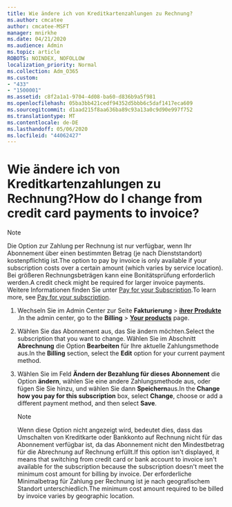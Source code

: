 ```yaml
---
title: Wie ändere ich von Kreditkartenzahlungen zu Rechnung?
ms.author: cmcatee
author: cmcatee-MSFT
manager: mnirkhe
ms.date: 04/21/2020
ms.audience: Admin
ms.topic: article
ROBOTS: NOINDEX, NOFOLLOW
localization_priority: Normal
ms.collection: Adm_O365
ms.custom:
- "433"
- "1500001"
ms.assetid: c8f2a1a1-9704-4d08-ba60-d836b9a5f981
ms.openlocfilehash: 05ba3bb421cedf94352d5bbb6c5daf1417eca609
ms.sourcegitcommit: d1aad215f8aa636ba89c93a13a0c9d90e997f752
ms.translationtype: MT
ms.contentlocale: de-DE
ms.lasthandoff: 05/06/2020
ms.locfileid: "44062427"
---
```

# <a name="how-do-i-change-from-credit-card-payments-to-invoice"></a><span data-ttu-id="540b3-102">Wie ändere ich von Kreditkartenzahlungen zu Rechnung?</span><span class="sxs-lookup"><span data-stu-id="540b3-102">How do I change from credit card payments to invoice?</span></span>

> [!NOTE]
> <span data-ttu-id="540b3-103">Die Option zur Zahlung per Rechnung ist nur verfügbar, wenn Ihr Abonnement über einen bestimmten Betrag (je nach Dienststandort) kostenpflichtig ist.</span><span class="sxs-lookup"><span data-stu-id="540b3-103">The option to pay by invoice is only available if your subscription costs over a certain amount (which varies by service location).</span></span> <span data-ttu-id="540b3-104">Bei größeren Rechnungsbeträgen kann eine Bonitätsprüfung erforderlich werden.</span><span class="sxs-lookup"><span data-stu-id="540b3-104">A credit check might be required for larger invoice payments.</span></span> <span data-ttu-id="540b3-105">Weitere Informationen finden Sie unter [Pay for your Subscription](https://docs.microsoft.com/office365/admin/subscriptions-and-billing/pay-for-your-subscription).</span><span class="sxs-lookup"><span data-stu-id="540b3-105">To learn more, see [Pay for your subscription](https://docs.microsoft.com/office365/admin/subscriptions-and-billing/pay-for-your-subscription).</span></span>
  
1. <span data-ttu-id="540b3-106">Wechseln Sie im Admin Center zur Seite **Fakturierung** \> **[ihrer Produkte](https://go.microsoft.com/fwlink/p/?linkid=842054)** .</span><span class="sxs-lookup"><span data-stu-id="540b3-106">In the admin center, go to the **Billing** \> **[Your products](https://go.microsoft.com/fwlink/p/?linkid=842054)** page.</span></span>

2. <span data-ttu-id="540b3-107">Wählen Sie das Abonnement aus, das Sie ändern möchten.</span><span class="sxs-lookup"><span data-stu-id="540b3-107">Select the subscription that you want to change.</span></span> <span data-ttu-id="540b3-108">Wählen Sie im Abschnitt **Abrechnung** die Option **Bearbeiten** für Ihre aktuelle Zahlungsmethode aus.</span><span class="sxs-lookup"><span data-stu-id="540b3-108">In the **Billing** section, select the **Edit** option for your current payment method.</span></span>

3. <span data-ttu-id="540b3-109">Wählen Sie im Feld **Ändern der Bezahlung für dieses Abonnement** die Option **ändern**, wählen Sie eine andere Zahlungsmethode aus, oder fügen Sie Sie hinzu, und wählen Sie dann **Speichern**aus.</span><span class="sxs-lookup"><span data-stu-id="540b3-109">In the **Change how you pay for this subscription** box, select **Change**, choose or add a different payment method, and then select **Save**.</span></span>

   > [!NOTE]
   > <span data-ttu-id="540b3-110">Wenn diese Option nicht angezeigt wird, bedeutet dies, dass das Umschalten von Kreditkarte oder Bankkonto auf Rechnung nicht für das Abonnement verfügbar ist, da das Abonnement nicht den Mindestbetrag für die Abrechnung auf Rechnung erfüllt.</span><span class="sxs-lookup"><span data-stu-id="540b3-110">If this option isn't displayed, it means that switching from credit card or bank account to invoice isn't available for the subscription because the subscription doesn't meet the minimum cost amount for billing by invoice.</span></span> <span data-ttu-id="540b3-111">Der erforderliche Minimalbetrag für Zahlung per Rechnung ist je nach geografischem Standort unterschiedlich.</span><span class="sxs-lookup"><span data-stu-id="540b3-111">The minimum cost amount required to be billed by invoice varies by geographic location.</span></span>
  
